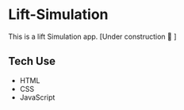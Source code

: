 # Lift-Simulation

   This is a lift Simulation app. 
   [Under construction 🚧 ]
 

## Tech Use
 - HTML
 - CSS
 - JavaScript


